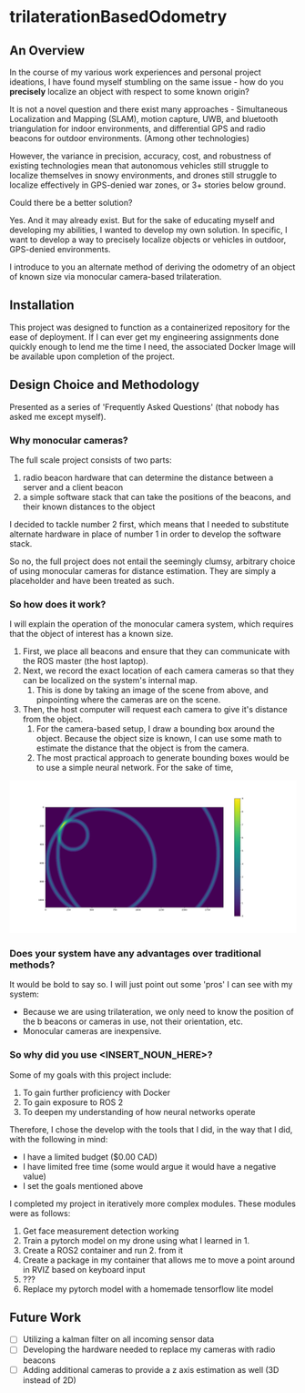 # trilaterationBasedOdometry

## An Overview
In the course of my various work experiences and personal project ideations, I 
have found myself stumbling on the same issue - how do you **precisely** localize 
an object with respect to some known origin?

It is not a novel question and there exist many approaches - Simultaneous 
Localization and Mapping (SLAM), motion capture, UWB, and bluetooth triangulation 
for indoor environments, and differential GPS and radio beacons for outdoor environments. 
(Among other technologies)

However, the variance in precision, accuracy, cost, and robustness of existing 
technologies mean that autonomous vehicles still struggle to localize themselves 
in snowy environments, and drones still struggle to localize effectively in 
GPS-denied war zones, or 3+ stories below ground.

Could there be a better solution?

Yes. And it may already exist. But for the sake of educating myself and developing 
my abilities, I wanted to develop my own solution. In specific, I want to develop a
way to precisely localize objects or vehicles in outdoor, GPS-denied environments.

I introduce to you an alternate method of deriving the odometry of an object of 
known size via monocular camera-based trilateration.

## Installation
This project was designed to function as a containerized repository for the ease
of deployment. If I can ever get my engineering assignments done quickly enough to
lend me the time I need, the associated Docker Image will be available upon completion
of the project. 

## Design Choice and Methodology
Presented as a series of 'Frequently Asked Questions' (that nobody has asked me 
except myself).

### Why monocular cameras?
The full scale project consists of two parts: 
1. radio beacon hardware that can determine the distance between a server and 
   a client beacon
2. a simple software stack that can take the positions of the beacons, and their
   known distances to the object

I decided to tackle number 2 first, which means that I needed to substitute 
alternate hardware in place of number 1 in order to develop the software stack. 

So no, the full project does not entail the seemingly clumsy, arbitrary choice of
using monocular cameras for distance estimation. They are simply a placeholder
and have been treated as such. 

### So how does it work?
I will explain the operation of the monocular camera system, which requires that
the object of interest has a known size.
1. First, we place all beacons and ensure that they can communicate with the ROS
   master (the host laptop).
2. Next, we record the exact location of each camera cameras so that they can be localized
   on the system's internal map.
   1. This is done by taking an image of the scene from above, and pinpointing where
   the cameras are on the scene. 
3. Then, the host computer will request each camera to give it's distance from the
   object.
   1. For the camera-based setup, I draw a bounding box around the object. Because
   the object size is known, I can use some math to estimate the distance that
   the object is from the camera.
   2. The most practical approach to generate bounding boxes would be to use a
   simple neural network. For the sake of time, 


![Alt text](media/Trilateration.png)

### Does your system have any advantages over traditional methods?
It would be bold to say so. I will just point out some 'pros' I can see with my 
system:
* Because we are using trilateration, we only need to know the position of the b
  beacons or cameras in use, not their orientation, etc.
* Monocular cameras are inexpensive.



### So why did you use <INSERT_NOUN_HERE>?
Some of my goals with this project include:
1. To gain further proficiency with Docker
2. To gain exposure to ROS 2
3. To deepen my understanding of how neural networks operate
   
Therefore, I chose the develop with the tools that I did, in the way that I did,
with the following in mind:
* I have a limited budget ($0.00 CAD)
* I have limited free time (some would argue it would have a negative value) 
* I set the goals mentioned above



I completed my project in iteratively more complex modules. These modules were as follows:
1. Get face measurement detection working
2. Train a pytorch model on my drone using what I learned in 1.
3. Create a ROS2 container and run 2. from it
4. Create a package in my container that allows me to move a point around in RVIZ based on keyboard input
5. ???
6. Replace my pytorch model with a homemade tensorflow lite model

## Future Work
- [ ] Utilizing a kalman filter on all incoming sensor data
- [ ] Developing the hardware needed to replace my cameras with radio beacons
- [ ] Adding additional cameras to provide a z axis estimation as well (3D instead
  of 2D)

